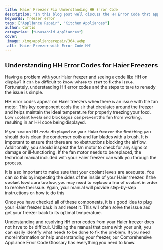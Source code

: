 ```yaml
---
title: Haier Freezer Fix Understanding HH Error Code
description: "In this blog post well discuss the HH Error Code that appears on many Haier freezers and how to efficiently fix the issue"
keywords: freezer error
tags: ["Appliance Repair", "Kitchen Appliances"]
author: Curtis
categories: ["Household Appliances"]
cover: 
 image: /img/appliancerepair/364.webp
 alt: 'Haier Freezer with Error Code HH'
---
```

## Understanding HH Error Codes for Haier Freezers
Having a problem with your Haier freezer and seeing a code like HH on display? It can be difficult to know where to start to fix the issue. Fortunately, understanding HH error codes and the steps to take to remedy the issue is simple.

HH error codes appear on Haier freezers when there is an issue with the fan motor. This key component cools the air that circulates around the freezer and helps maintain the ideal temperature for properly freezing your food. Low coolant levels and blockages can prevent the fan from working, resulting in an HH code being displayed.

If you see an HH code displayed on your Haier freezer, the first thing you should do is clean the condenser coils and fan blades with a brush. It is important to ensure that there are no obstructions blocking the airflow. Additionally, you should inspect the fan motor to check for any signs of damage or ill-functioning. If the fan motor needs to be replaced, the technical manual included with your Haier freezer can walk you through the process.

It is also important to make sure that your coolant levels are adequate. You can do this by inspecting the sides of the inside of your Haier freezer. If the coolant levels are too low, you may need to replace a line of coolant in order to resolve the issue. Again, your manual will provide step-by-step instructions on how to do this.

Once you have checked all of these components, it is a good idea to plug your Haier freezer back in and reset it. This will often solve the issue and get your freezer back to its optimal temperature.

Understanding and resolving HH error codes from your Haier freezer does not have to be difficult. Utilizing the manual that came with your unit, you can easily identify what needs to be done to fix the problem. If you need more information or help understanding your freezer, our Comprehensive Appliance Error Code Glossary has everything you need to know.
